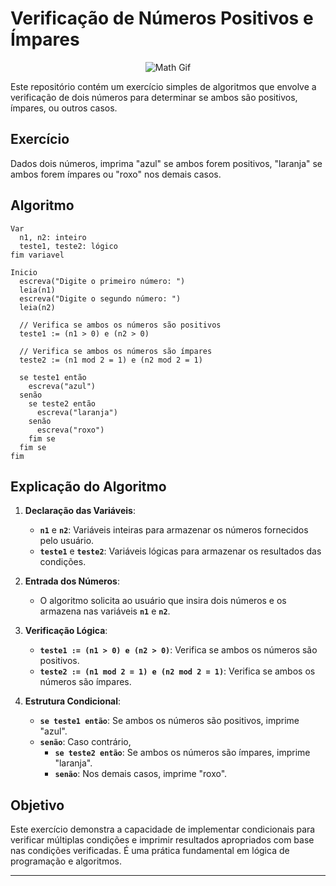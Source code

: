 # Verificação de Números Positivos e Ímpares

<p align="center">
  <img src="https://media0.giphy.com/media/v1.Y2lkPTc5MGI3NjExenp1cmEzbnNoNWI3ZmU2bnloZndldWJuYmJubzN2MG53bGQ4bHJ1MCZlcD12MV9pbnRlcm5hbF9naWZfYnlfaWQmY3Q9Zw/xT1Ra5h24Eliux3UVq/giphy.webp" alt="Math Gif">
</p>

Este repositório contém um exercício simples de algoritmos que envolve a verificação de dois números para determinar se ambos são positivos, ímpares, ou outros casos.

## Exercício

Dados dois números, imprima "azul" se ambos forem positivos, "laranja" se ambos forem ímpares ou "roxo" nos demais casos.

## Algoritmo

```plaintext
Var
  n1, n2: inteiro
  teste1, teste2: lógico
fim variavel

Inicio
  escreva("Digite o primeiro número: ")
  leia(n1)
  escreva("Digite o segundo número: ")
  leia(n2)

  // Verifica se ambos os números são positivos
  teste1 := (n1 > 0) e (n2 > 0)
  
  // Verifica se ambos os números são ímpares
  teste2 := (n1 mod 2 = 1) e (n2 mod 2 = 1)

  se teste1 então
    escreva("azul")
  senão
    se teste2 então
      escreva("laranja")
    senão
      escreva("roxo")
    fim se
  fim se
fim
```

## Explicação do Algoritmo

1. **Declaração das Variáveis**:
   - **`n1`** e **`n2`**: Variáveis inteiras para armazenar os números fornecidos pelo usuário.
   - **`teste1`** e **`teste2`**: Variáveis lógicas para armazenar os resultados das condições.

2. **Entrada dos Números**:
   - O algoritmo solicita ao usuário que insira dois números e os armazena nas variáveis **`n1`** e **`n2`**.

3. **Verificação Lógica**:
   - **`teste1 := (n1 > 0) e (n2 > 0)`**: Verifica se ambos os números são positivos.
   - **`teste2 := (n1 mod 2 = 1) e (n2 mod 2 = 1)`**: Verifica se ambos os números são ímpares.

4. **Estrutura Condicional**:
   - **`se teste1 então`**: Se ambos os números são positivos, imprime "azul".
   - **`senão`**: Caso contrário,
     - **`se teste2 então`**: Se ambos os números são ímpares, imprime "laranja".
     - **`senão`**: Nos demais casos, imprime "roxo".

## Objetivo

Este exercício demonstra a capacidade de implementar condicionais para verificar múltiplas condições e imprimir resultados apropriados com base nas condições verificadas. É uma prática fundamental em lógica de programação e algoritmos.

---
